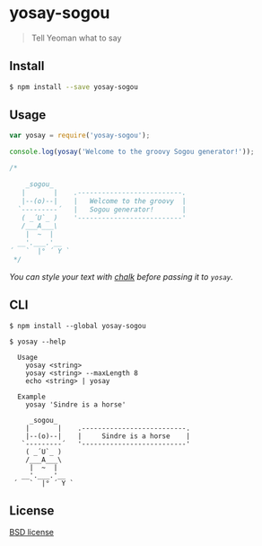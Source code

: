 # yosay-sogou

> Tell Yeoman what to say

## Install

```sh
$ npm install --save yosay-sogou
```


## Usage

```js
var yosay = require('yosay-sogou');

console.log(yosay('Welcome to the groovy Sogou generator!'));

/*

    _sogou_
   |       |    .--------------------------.
   |--(o)--|    |   Welcome to the groovy  |
  `---------´   |   Sogou generator!       |
   ( _´U`_ )    '--------------------------'
   /___A___\              
    |  ~  |          
  __'.___.'__
´   `  |° ´ Y `
 */
```

*You can style your text with [chalk](https://github.com/sindresorhus/chalk) before passing it to `yosay`.*


## CLI

```
$ npm install --global yosay-sogou
```

```
$ yosay --help

  Usage
    yosay <string>
    yosay <string> --maxLength 8
    echo <string> | yosay

  Example
    yosay 'Sindre is a horse'

     _sogou_
    |       |    .--------------------------.
    |--(o)--|    |     Sindre is a horse    |
   `---------´   '--------------------------'
    ( _´U`_ )
    /___A___\
     |  ~  |
   __'.___.'__
 ´   `  |° ´ Y `
```


## License

[BSD license](http://opensource.org/licenses/bsd-license.php)
 
